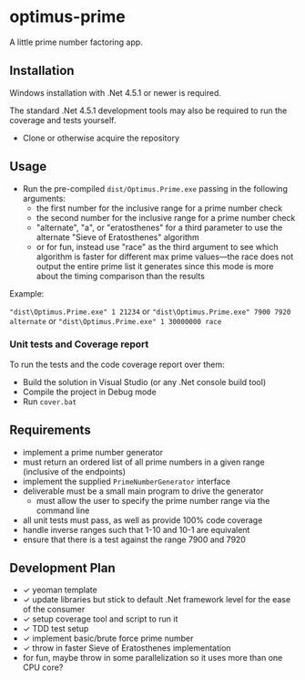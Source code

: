 # optimus-prime

A little prime number factoring app.

## Installation

Windows installation with .Net 4.5.1 or newer is required.

The standard .Net 4.5.1 development tools may also be required to run the coverage and tests yourself. 

* Clone or otherwise acquire the repository

## Usage

* Run the pre-compiled `dist/Optimus.Prime.exe` passing in the following arguments:
  * the first number for the inclusive range for a prime number check 
  * the second number for the inclusive range for a prime number check
  * "alternate", "a", or "eratosthenes" for a third parameter to use the alternate "Sieve of Eratosthenes" algorithm
  * or for fun, instead use "race" as the third argument to see which algorithm is faster for different max prime values—the race does not output the entire prime list it generates since this mode is more about the timing comparison than the results

Example:

`"dist\Optimus.Prime.exe" 1 21234`
or
`"dist\Optimus.Prime.exe" 7900 7920 alternate`
or
`"dist\Optimus.Prime.exe" 1 30000000 race`
 

### Unit tests and Coverage report

To run the tests and the code coverage report over them:

* Build the solution in Visual Studio (or any .Net console build tool)
* Compile the project in Debug mode
* Run `cover.bat`   

## Requirements

* implement a prime number generator
* must return an ordered list of all prime numbers in a given range (inclusive of the endpoints)
* implement the supplied `PrimeNumberGenerator` interface
* deliverable must be a small main program to drive the generator
  * must allow the user to specify the prime number range via the command line
* all unit tests must pass, as well as provide 100% code coverage
* handle inverse ranges such that 1-10 and 10-1 are equivalent
* ensure that there is a test against the range 7900 and 7920

## Development Plan

* ✓ yeoman template
* ✓ update libraries but stick to default .Net framework level for the ease of the consumer
* ✓ setup coverage tool and script to run it
* ✓ TDD test setup
* ✓ implement basic/brute force prime number
* ✓ throw in faster Sieve of Eratosthenes implementation
* for fun, maybe throw in some parallelization so it uses more than one CPU core?